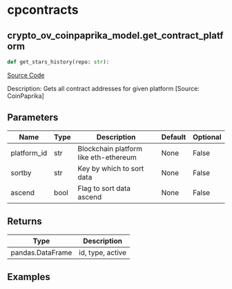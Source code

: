 # cpcontracts

## crypto_ov_coinpaprika_model.get_contract_platform

```python
def get_stars_history(repo: str):
```
[Source Code](https://github.com/OpenBB-finance/OpenBBTerminal/tree/main/openbb_terminal/cryptocurrency/overview/coinpaprika_model.py#L418)

Description: Gets all contract addresses for given platform [Source: CoinPaprika]

## Parameters

| Name | Type | Description | Default | Optional |
| ---- | ---- | ----------- | ------- | -------- |
| platform_id | str | Blockchain platform like eth-ethereum | None | False |
| sortby | str | Key by which to sort data | None | False |
| ascend | bool | Flag to sort data ascend | None | False |

## Returns

| Type | Description |
| ---- | ----------- |
| pandas.DataFrame | id, type, active |

## Examples


